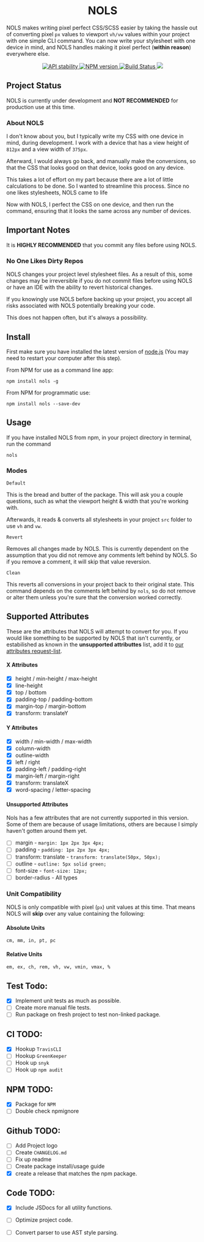 <h1 align="center">NOLS</h1>

NOLS makes writing pixel perfect CSS/SCSS easier by taking the hassle out of converting pixel `px` values to viewport 
`vh/vw` values within your project with one simple CLI command. You can now write your stylesheet with one device in 
mind, and NOLS handles making it pixel perfect (**within reason**) everywhere else. 

<div align="center">
  <!-- Stability -->
  <a href="https://nodejs.org/api/documentation.html#documentation_stability_index">
    <img src="https://img.shields.io/badge/stability-experimental-orange.svg?style=flat-square"
      alt="API stability" />
  </a>
  <!-- NPM version -->
  <a href="https://npmjs.org/package/nols">
    <img src="https://img.shields.io/npm/v/nols.svg?style=flat-square"
      alt="NPM version" />
  </a>
  <!-- Build Status -->
  <a href="https://travis-ci.org/Bengejd/NOLS">
    <img src="https://img.shields.io/travis/Bengejd/NOLS/master.svg?style=flat-square"
      alt="Build Status" />
  </a>
      <!-- CodeCov -->
    <a href="https://codecov.io/gh/Bengejd/NOLS">
      <img src="https://codecov.io/gh/Bengejd/NOLS/branch/master/graph/badge.svg" />
    </a>
</div>

## Project Status
NOLS is currently under development and **NOT RECOMMENDED** for production use at this time. 

<h3>About NOLS</h3>

I don't know about you, but I typically write my CSS with one device in mind, during development. I work with a 
device that has a view height of `812px` and a view width of `375px`. 

Afterward, I would always go back, and manually make the conversions, so that the CSS that looks good on that device, looks good on any device. 

This takes a lot of effort on my part because there are a lot of little calculations to be done. So I wanted to streamline this process. Since no one likes stylesheets, NOLS came to life

Now with NOLS, I perfect the CSS on one device, and then run the command, ensuring that it looks the same across any number of devices. 

## Important Notes

It is **HIGHLY RECOMMENDED**  that you commit any files before using NOLS.

### No One Likes Dirty Repos
 
NOLS changes your project level stylesheet files. As a result of this, some changes may be irreversible if you do not
commit files before using NOLS or have an IDE with the ability to revert historical changes.
 
If you knowingly use NOLS before backing up your project, you accept all risks associated with NOLS potentially 
breaking your code.

This does not happen often, but it's always a possibility.

## Install

First make sure you have installed the latest version of [node.js](http://nodejs.org/)
(You may need to restart your computer after this step).

From NPM for use as a command line app:

    npm install nols -g
    
From NPM for programmatic use:
    
    npm install nols --save-dev

## Usage

If you have installed NOLS from npm, in your project directory in terminal, run the command

    nols
    
### Modes

`Default` 

This is the bread and butter of the package. This will ask you a couple questions, such as what the 
viewport height & width that you're working with. 

Afterwards, it reads & converts all stylesheets in your project 
`src` folder to use `vh` and `vw`.

`Revert`

Removes all changes made by NOLS. This is currently dependent on the assumption that you did not remove 
any comments left behind by NOLS. So if you remove a comment, it will skip that value reversion.

`Clean` 

This reverts all conversions in your project back to their original state. This command depends on the 
comments left behind by `nols`, so do not remove or alter them unless you're sure that the conversion worked correctly.


## Supported Attributes
These are the attributes that NOLS will attempt to convert for you. If you would like something to be supported by NOLS 
that isn't currently, or estabilished as known in the **unsupported attributtes** list, add it to 
[our attributes request-list](https://github.com/Bengejd/NOLS/issues/3).

#### X Attributes
- [x] height / min-height / max-height
- [x] line-height
- [x] top / bottom
- [x] padding-top / padding-bottom
- [x] margin-top / margin-bottom
- [x] transform: translateY

#### Y Attributes
- [x] width / min-width / max-width
- [x] column-width
- [x] outline-width
- [x] left / right
- [x] padding-left / padding-right
- [x] margin-left / margin-right
- [x] transform: translateX
- [x] word-spacing / letter-spacing

#### Unsupported Attributes

Nols has a few attributes that are not currently supported in this version. Some of them are because of usage 
limitations, others are because I simply haven't gotten around them yet.

- [ ] margin - `margin: 1px 2px 3px 4px;`
- [ ] padding - `padding: 1px 2px 3px 4px;`
- [ ] transform: translate - `transform: translate(50px, 50px);`
- [ ] outline - `outline: 5px solid green;`
- [ ] font-size - `font-size: 12px;`
- [ ] border-radius - All types

### Unit Compatibility 
NOLS is only compatible with pixel (`px`) unit values at this time. That means NOLS will **skip** over any value 
containing the following:

#### Absolute Units
`cm, mm, in, pt, pc`

#### Relative Units
`em, ex, ch, rem, vh, vw, vmin, vmax, %`

## Test Todo: 
- [x] Implement unit tests as much as possible.
- [ ] Create more manual file tests.
- [ ] Run package on fresh project to test non-linked package.

## CI TODO:
- [x] Hookup `TravisCLI`
- [ ] Hookup `GreenKeeper`
- [ ] Hook up `snyk`
- [ ] Hook up `npm audit`

## NPM TODO:
- [x] Package for `NPM`
- [ ] Double check npmignore

## Github TODO:
- [ ] Add Project logo
- [ ] Create `CHANGELOG.md`
- [ ] Fix up readme
- [ ] Create package install/usage guide
- [x] create a release that matches the npm package.

## Code TODO:
- [x] Include JSDocs for all utility functions.
- [ ] Optimize project code.
- [ ] Convert parser to use AST style parsing.

